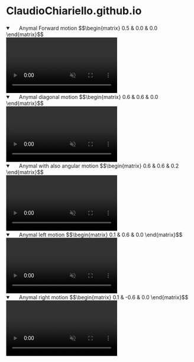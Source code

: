 # ClaudioChiariello.github.io

<script src="https://cdn.mathjax.org/mathjax/latest/MathJax.js?config=TeX-AMS-MML_HTMLorMML" type="text/javascript"></script>
<!---
That sentence above is used to include latex language in github page. But you have tu put twice $$ rather than once
-->


<details open="" class="details-reset border rounded-2">
  <summary class="px-3 py-2 border-bottom">
    <svg aria-hidden="true" viewBox="0 0 16 16" version="1.1" data-view-component="true" height="16" width="16" class="octicon octicon-device-camera-video">
    <path fill-rule="evenodd" d="..."></path>
</svg>
    <span aria-label="Video description anymal.mp4" class="m-1">Anymal Forward motion
$$\begin{matrix} 
0.5 & 0.0 & 0.0
\end{matrix}$$
</span>
    <span class="dropdown-caret"></span>
  </summary>

  <video src="https://user-images.githubusercontent.com/80387272/226463247-abeee1b8-e6cf-459d-b0e7-73b934187f09.mp4" data-canonical-src="https://user-images.githubusercontent.com/80387272/226463247-abeee1b8-e6cf-459d-b0e7-73b934187f09.mp4" controls="controls" muted="muted" class="d-block rounded-bottom-2 width-fit" style="max-height:640px;">

  </video>
</details>



<details open="" class="details-reset border rounded-2">
  <summary class="px-3 py-2 border-bottom">
    <svg aria-hidden="true" viewBox="0 0 16 16" version="1.1" data-view-component="true" height="16" width="16" class="octicon octicon-device-camera-video">
    <path fill-rule="evenodd" d="..."></path>
</svg>
    <span aria-label="Video description anymal.mp4" class="m-1">Anymal diagonal motion
$$\begin{matrix} 
0.6 & 0.6 & 0.0
\end{matrix}$$
</span>
    <span class="dropdown-caret"></span>
  </summary>

  <video src="https://user-images.githubusercontent.com/80387272/226463466-71fb53c2-4142-4f2d-965f-1b9c6ab52578.mp4" data-canonical-src="https://user-images.githubusercontent.com/80387272/226463466-71fb53c2-4142-4f2d-965f-1b9c6ab52578.mp4" controls="controls" muted="muted" class="d-block rounded-bottom-2 width-fit" style="max-height:640px;">

  </video>
</details>



<details open="" class="details-reset border rounded-2">
  <summary class="px-3 py-2 border-bottom">
    <svg aria-hidden="true" viewBox="0 0 16 16" version="1.1" data-view-component="true" height="16" width="16" class="octicon octicon-device-camera-video">
    <path fill-rule="evenodd" d="..."></path>
</svg>
    <span aria-label="Video description anymal.mp4" class="m-1">Anymal with also angular motion
$$\begin{matrix} 
0.6 & 0.6 & 0.2
\end{matrix}$$
</span>
    <span class="dropdown-caret"></span>
  </summary>

  <video src="https://user-images.githubusercontent.com/80387272/226463659-4af2a7d0-2e44-4174-9087-155ab2e1d905.mp4" data-canonical-src="https://user-images.githubusercontent.com/80387272/226463659-4af2a7d0-2e44-4174-9087-155ab2e1d905.mp4" controls="controls" muted="muted" class="d-block rounded-bottom-2 width-fit" style="max-height:640px;">

  </video>
</details>


<details open="" class="details-reset border rounded-2">
  <summary class="px-3 py-2 border-bottom">
    <svg aria-hidden="true" viewBox="0 0 16 16" version="1.1" data-view-component="true" height="16" width="16" class="octicon octicon-device-camera-video">
    <path fill-rule="evenodd" d="..."></path>
</svg>
    <span aria-label="Video description anymal.mp4" class="m-1">Anymal left motion
$$\begin{matrix} 
0.1 & 0.6 & 0.0
\end{matrix}$$
</span>
    <span class="dropdown-caret"></span>
  </summary>

  <video src="https://user-images.githubusercontent.com/80387272/226464131-6683ff3d-c9ec-4e81-a658-e9e2b34dc4ea.mp4" data-canonical-src="https://user-images.githubusercontent.com/80387272/226464131-6683ff3d-c9ec-4e81-a658-e9e2b34dc4ea.mp4" controls="controls" muted="muted" class="d-block rounded-bottom-2 width-fit" style="max-height:640px;">

  </video>
</details>



<details open="" class="details-reset border rounded-2">
  <summary class="px-3 py-2 border-bottom">
    <svg aria-hidden="true" viewBox="0 0 16 16" version="1.1" data-view-component="true" height="16" width="16" class="octicon octicon-device-camera-video">
    <path fill-rule="evenodd" d="..."></path>
</svg>
    <span aria-label="Video description anymal.mp4" class="m-1">Anymal right motion
$$\begin{matrix} 
0.1 & -0.6 & 0.0
\end{matrix}$$
</span>
    <span class="dropdown-caret"></span>
  </summary>

  <video src="https://user-images.githubusercontent.com/80387272/226464340-70dfe7ec-74db-4253-ae9e-27ff938ffe13.mp4" data-canonical-src="https://user-images.githubusercontent.com/80387272/226464340-70dfe7ec-74db-4253-ae9e-27ff938ffe13.mp4" controls="controls" muted="muted" class="d-block rounded-bottom-2 width-fit" style="max-height:640px;">

  </video>
</details>








